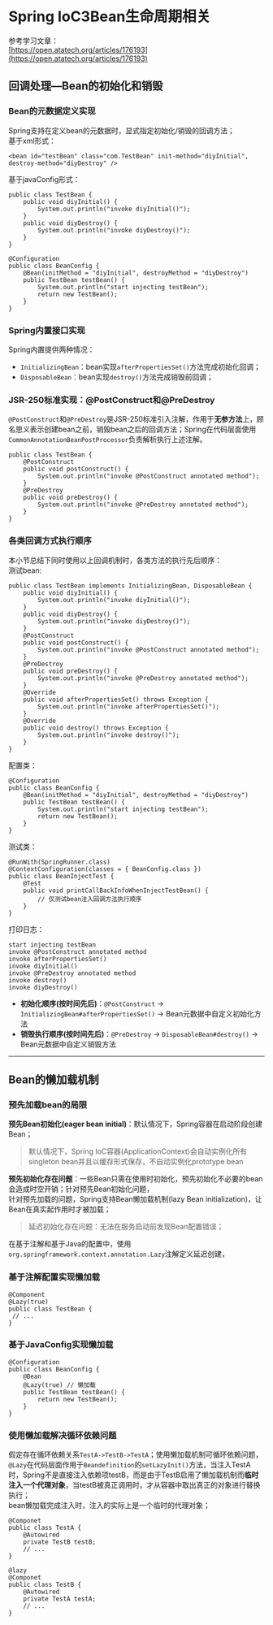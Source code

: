 # Spring IoC3Bean生命周期相关

参考学习文章：<br />[https://open.atatech.org/articles/176193](https://open.atatech.org/articles/176193)
<a name="1"></a>
## 回调处理—Bean的初始化和销毁
<a name="2"></a>
### Bean的元数据定义实现
Spring支持在定义bean的元数据时，显式指定初始化/销毁的回调方法；<br />基于xml形式：
```
<bean id="testBean" class="com.TestBean" init-method="diyInitial", destroy-method="diyDestroy" />
```
基于javaConfig形式：
```
public class TestBean {
    public void diyInitial() {
        System.out.println("invoke diyInitial()");
    }
    public void diyDestroy() {
        System.out.println("invoke diyDestroy()");
    }
}
```
```
@Configuration
public class BeanConfig {
    @Bean(initMethod = "diyInitial", destroyMethod = "diyDestroy")
    public TestBean testBean() {
        System.out.println("start injecting testBean");
        return new TestBean();
    }
}
```
<a name="3"></a>
### Spring内置接口实现
Spring内置提供两种情况：

- `InitializingBean`：bean实现`afterPropertiesSet()`方法完成初始化回调；
- `DisposableBean`：bean实现`destroy()`方法完成销毁前回调；
<a name="4"></a>
### JSR-250标准实现：@PostConstruct和@PreDestroy
`@PostConstruct`和`@PreDestroy`是JSR-250标准引入注解，作用于**无参方法**上，顾名思义表示创建bean之前，销毁bean之后的回调方法；Spring在代码层面使用`CommonAnnotationBeanPostProcessor`负责解析执行上述注解。
```
public class TestBean {
    @PostConstruct
    public void postConstruct() {
        System.out.println("invoke @PostConstruct annotated method");
    }
    @PreDestroy
    public void preDestroy() {
        System.out.println("invoke @PreDestroy annotated method");
    }
}
```
<a name="5"></a>
### 各类回调方式执行顺序
本小节总结下同时使用以上回调机制时，各类方法的执行先后顺序：<br />测试bean:
```
public class TestBean implements InitializingBean, DisposableBean {
    public void diyInitial() {
        System.out.println("invoke diyInitial()");
    }
    public void diyDestroy() {
        System.out.println("invoke diyDestroy()");
    }
    @PostConstruct
    public void postConstruct() {
        System.out.println("invoke @PostConstruct annotated method");
    }
    @PreDestroy
    public void preDestroy() {
        System.out.println("invoke @PreDestroy annotated method");
    }
    @Override
    public void afterPropertiesSet() throws Exception {
        System.out.println("invoke afterPropertiesSet()");
    }
    @Override
    public void destroy() throws Exception {
        System.out.println("invoke destroy()");
    }
}
```
配置类：
```
@Configuration
public class BeanConfig {
    @Bean(initMethod = "diyInitial", destroyMethod = "diyDestroy")
    public TestBean testBean() {
        System.out.println("start injecting testBean");
        return new TestBean();
    }
}
```
测试类：
```
@RunWith(SpringRunner.class)
@ContextConfiguration(classes = { BeanConfig.class })
public class BeanInjectTest {
    @Test
    public void printCallBackInfoWhenInjectTestBean() {
        // 仅测试bean注入回调方法执行顺序
    }
}
```
打印日志：
```
start injecting testBean
invoke @PostConstruct annotated method
invoke afterPropertiesSet()
invoke diyInitial()
invoke @PreDestroy annotated method
invoke destroy()
invoke diyDestroy()
```

- **初始化顺序(按时间先后)**：`@PostConstruct` -> `InitializingBean#afterPropertiesSet()` -> Bean元数据中自定义初始化方法
- **销毁执行顺序(按时间先后)**：`@PreDestroy` -> `DisposableBean#destroy()` -> Bean元数据中自定义销毁方法

---

<a name="6"></a>
## Bean的懒加载机制
<a name="7"></a>
### 预先加载bean的局限
**预先Bean初始化(eager bean initial)**：默认情况下，Spring容器在启动阶段创建Bean；
> 默认情况下，Spring IoC容器(ApplicationContext)会自动实例化所有singleton bean并且以缓存形式保存，不自动实例化prototype bean

**预先初始化存在问题**：一些Bean只需在使用时初始化，预先初始化不必要的bean会造成时空开销；针对预先Bean初始化问题，<br />针对预先加载的问题，Spring支持Bean懒加载机制(lazy Bean initialization)，让Bean在真实起作用时才被加载；
> 延迟初始化存在问题：无法在服务启动前发现Bean配置错误；

在基于注解和基于Java的配置中，使用`org.springframework.context.annotation.Lazy`注解定义延迟创建，
<a name="8"></a>
### 基于注解配置实现懒加载
```
@Component
@Lazy(true)
public class TestBean {
 // ...
}
```
<a name="9"></a>
### 基于JavaConfig实现懒加载
```
@Configuration
public class BeanConfig {
    @Bean
    @Lazy(true) // 懒加载
    public TestBean testBean() {
        return new TestBean();
    }
}
```
<a name="10"></a>
### 使用懒加载解决循环依赖问题
假定存在循环依赖关系`TestA->TestB->TestA`；使用懒加载机制可循环依赖问题，`@Lazy`在代码层面作用于`Beandefinition`的`setLazyInit()`方法，当注入TestA时，Spring不是直接注入依赖项testB，而是由于TestB启用了懒加载机制而**临时注入一个代理对象**，当testB被真正调用时，才从容器中取出真正的对象进行替换执行；<br />bean懒加载完成注入时，注入的实际上是一个临时的代理对象；
```
@Componet
public class TestA {
    @Autowired
    private TestB testB;
    // ...
}
```
```
@lazy
@Componet
public class TestB {
    @Autowired
    private TestA testA;
    // ...
}
```
